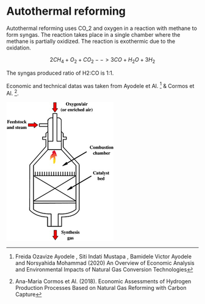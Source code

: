 # Autothermal reforming

Autothermal reforming uses CO_2 and oxygen in a reaction with methane to form syngas.  The reaction takes place in a single chamber where the methane is partially oxidized. The reaction is exothermic due to the oxidation. 

$$ 2CH_4 + O_2 + CO_2 --> 3CO + H_2O + 3H_2 $$

The syngas produced ratio of H2:CO is 1:1. 

Economic and technical datas was taken from  Ayodele et Al. [^1] & Cormos et Al. [^2].

![](atr.png) 



[^1]: Freida Ozavize Ayodele , Siti Indati Mustapa , Bamidele Victor Ayodele  and Norsyahida Mohammad (2020) An Overview of Economic Analysis and Environmental Impacts of Natural Gas Conversion Technologies

[^2]: Ana-Maria Cormos et Al.  (2018). Economic Assessments of Hydrogen Production Processes Based on Natural Gas Reforming with Carbon Capture